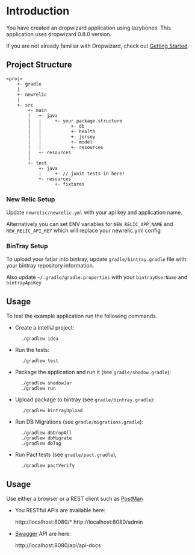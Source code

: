 # Introduction
You have created an dropwizard application using lazybones. This application uses dropwizard 0.8.0 version.

If you are not already familiar with Dropwizard, check out [Getting Started](http://dropwizard.github.io/dropwizard/getting-started.html).

## Project Structure

    <proj>
        +- gradle
        |
        +- newrelic
        |
        +- src
            +- main
            |   +- java
            |   |     +- your.package.structure
            |   |           +- db
            |   |           +- health
            |   |           +- jersey
            |   |           +- model
            |   |           +- resources
            |   +- resources
            |
            +- test
                +- java
                |     +- // junit tests in here!
                +- resources
                      +- fixtures

### New Relic Setup
Update `newrelic/newrelic.yml` with your api key and application name.

Alternatively you can set ENV variables for `NEW_RELIC_APP_NAME` and `NEW_RELIC_API_KEY` which will replace your newrelic.yml config

### BinTray Setup
To upload your fatjar into bintray, update `gradle/bintray.gradle` file with your bintray repository information.

Also update `~/.gradle/gradle.properties` with your `bintrayUserName` and `bintrayApiKey`

## Usage
To test the example application run the following commands.

* Create a IntelliJ project:

        ./gradlew idea

* Run the tests:

        ./gradlew test

* Package the application and run it (see `gradle/shadow.gradle`):

        ./gradlew shadowJar
        ./gradlew run

* Upload package to bintray (see `gradle/bintray.gradle`):

        ./gradlew bintrayUpload

* Run DB Migrations (see `gradle/migrations.gradle`):

        ./gradlew dbDropAll
        ./gradlew dbMigrate
        ./gradlew dbTag

* Run Pact tests (see `gradle/pact.gradle`);

        ./gradlew pactVerify

## Usage
Use either a browser or a REST client such as [PostMan](https://www.getpostman.com)

* You RESTful APIs are available here:

    http://localhost:8080/*
    http://localhost:8080/admin

* [Swagger](http://swagger.io/) API are here:

    http://localhost:8080/api/api-docs
